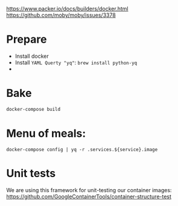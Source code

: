 https://www.packer.io/docs/builders/docker.html
https://github.com/moby/moby/issues/3378

# Prepare

- Install docker
- Install `YAML Querty "yq"`: `brew install python-yq`
- 
# Bake

```sh
docker-compose build
```

# Menu of meals:

```
docker-compose config | yq -r .services.${service}.image
```

# Unit tests

We are using this framework for unit-testing our container images: https://github.com/GoogleContainerTools/container-structure-test